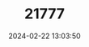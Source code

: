 ---
title: "21777"
category: "Thomasomys hylophilus"
draft: false
date: 2024-02-22 13:03:50
languages:
  English: ["Woodland Oldfield Mouse"]
---